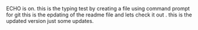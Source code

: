 ECHO is on.
this is the typing test by creating a file using command prompt 
for git
this is the epdating of the readme file and lets check it out .
this is the updated version
just some updates.